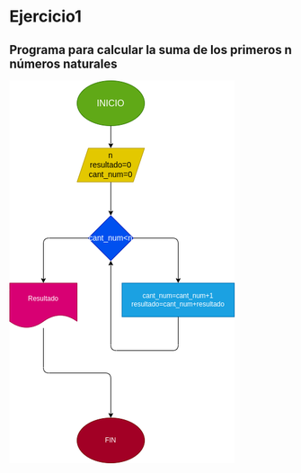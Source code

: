 # Ejercicio1

## Programa para calcular la suma de los primeros n números naturales

![Diagrama de flujo](diagrama.png "diagrama de flujo")